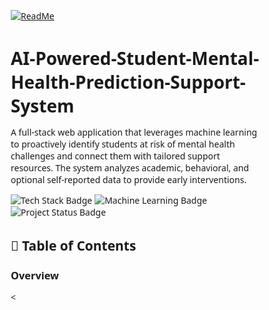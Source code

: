 [![ReadMe](https://img.shields.io/badge/ReadMe-018EF5?logo=readme&logoColor=fff)](#)

# AI-Powered-Student-Mental-Health-Prediction-Support-System
A full-stack web application that leverages machine learning to proactively identify students at risk of mental health challenges and connect them with tailored support resources. The system analyzes academic, behavioral, and optional self-reported data to provide early interventions.

<img  alt="Tech Stack Badge" src="https://img.shields.io/badge/Stack-React%2520%252B%2520Spring%2520Boot%2520%252B%2520Python-blue?style=for-the-badge" />
<img  alt="Machine Learning Badge" src="https://img.shields.io/badge/ML-Transformer_XGBoost-Orange?style=for-the-badge&logo=python&logoColor=white&color=orange" />
<img  alt="Project Status Badge" src="https://img.shields.io/badge/Status-Proof%2520of%2520Concept-success?style=for-the-badge" />

## 🧠 Table of Contents
### Overview

<<!DOCTYPE html>
<html lang="en">
<head>
    <meta charset="UTF-8">
    <meta name="viewport" content="width=device-width, initial-scale=1.0">
    <title>Project Documentation</title>
    <link rel="stylesheet" href="https://cdnjs.cloudflare.com/ajax/libs/font-awesome/6.4.0/css/all.min.css">
    <style>
        * {
            margin: 0;
            padding: 0;
            box-sizing: border-box;
            font-family: 'Segoe UI', Tahoma, Geneva, Verdana, sans-serif;
        }
        
        body {
            display: flex;
            min-height: 100vh;
            background: linear-gradient(135deg, #f5f7fa 0%, #c3cfe2 100%);
            color: #333;
            line-height: 1.6;
        }
        
        /* Sidebar Navigation */
        .sidebar {
            width: 280px;
            background: #2c3e50;
            color: white;
            padding: 20px;
            position: fixed;
            height: 100vh;
            overflow-y: auto;
            box-shadow: 2px 0 10px rgba(0, 0, 0, 0.1);
            transition: all 0.3s ease;
        }
        
        .sidebar-header {
            padding-bottom: 20px;
            border-bottom: 1px solid rgba(255, 255, 255, 0.1);
            margin-bottom: 20px;
        }
        
        .sidebar-header h2 {
            display: flex;
            align-items: center;
            gap: 10px;
            font-size: 22px;
        }
        
        .sidebar-header h2 i {
            color: #3498db;
        }
        
        .nav-links {
            list-style: none;
        }
        
        .nav-links li {
            margin-bottom: 10px;
        }
        
        .nav-links a {
            display: flex;
            align-items: center;
            gap: 12px;
            color: #bdc3c7;
            text-decoration: none;
            padding: 12px 15px;
            border-radius: 6px;
            transition: all 0.3s ease;
        }
        
        .nav-links a:hover, .nav-links a.active {
            background: #34495e;
            color: white;
        }
        
        .nav-links a i {
            width: 20px;
            text-align: center;
        }
        
        /* Main Content */
        .content {
            flex: 1;
            margin-left: 280px;
            padding: 40px;
        }
        
        .section {
            background: white;
            border-radius: 10px;
            padding: 30px;
            margin-bottom: 30px;
            box-shadow: 0 5px 15px rgba(0, 0, 0, 0.08);
        }
        
        .section h2 {
            color: #2c3e50;
            margin-bottom: 20px;
            padding-bottom: 10px;
            border-bottom: 2px solid #3498db;
            display: flex;
            align-items: center;
            gap: 10px;
        }
        
        .section h2 i {
            color: #3498db;
        }
        
        .section p {
            margin-bottom: 15px;
        }
        
        .badges {
            display: flex;
            flex-wrap: wrap;
            gap: 10px;
            margin: 20px 0;
        }
        
        .badge {
            padding: 8px 15px;
            border-radius: 20px;
            font-size: 14px;
            font-weight: 500;
            display: inline-flex;
            align-items: center;
            gap: 5px;
        }
        
        .badge.blue {
            background: #3498db;
            color: white;
        }
        
        .badge.orange {
            background: #e67e22;
            color: white;
        }
        
        .badge.green {
            background: #2ecc71;
            color: white;
        }
        
        /* Footer */
        .footer {
            text-align: center;
            padding: 20px;
            margin-top: 40px;
            color: #7f8c8d;
            font-size: 14px;
            border-top: 1px solid #eee;
        }
        
        /* Responsive Design */
        @media (max-width: 992px) {
            .sidebar {
                width: 230px;
            }
            
            .content {
                margin-left: 230px;
                padding: 30px;
            }
        }
        
        @media (max-width: 768px) {
            body {
                flex-direction: column;
            }
            
            .sidebar {
                width: 100%;
                height: auto;
                position: relative;
                padding: 15px;
            }
            
            .content {
                margin-left: 0;
                padding: 20px;
            }
            
            .nav-links {
                display: flex;
                flex-wrap: wrap;
                gap: 10px;
            }
            
            .nav-links li {
                margin-bottom: 0;
            }
            
            .nav-links a {
                padding: 8px 12px;
            }
        }
    </style>
</head>
<body>
    <!-- Sidebar Navigation -->
    <div class="sidebar">
        <div class="sidebar-header">
            <h2><i class="fas fa-book"></i> Project Docs</h2>
        </div>
        <ul class="nav-links">
            <li><a href="#overview" class="active"><i class="fas fa-home"></i> Overview</a></li>
            <li><a href="#key-features"><i class="fas fa-star"></i> Key Features</a></li>
            <li><a href="#architecture"><i class="fas fa-sitemap"></i> System Architecture</a></li>
            <li><a href="#tech-stack"><i class="fas fa-code"></i> Tech Stack</a></li>
            <li><a href="#project-structure"><i class="fas fa-folder"></i> Project Structure</a></li>
            <li><a href="#installation"><i class="fas fa-download"></i> Installation & Setup</a></li>
            <li><a href="#usage"><i class="fas fa-play"></i> Usage</a></li>
            <li><a href="#ml-model"><i class="fas fa-brain"></i> ML Model Details</a></li>
            <li><a href="#ethical"><i class="fas fa-balance-scale"></i> Ethical Considerations</a></li>
            <li><a href="#future"><i class="fas fa-road"></i> Future Work</a></li>
            <li><a href="#contributing"><i class="fas fa-handshake"></i> Contributing</a></li>
            <li><a href="#license"><i class="fas fa-file-contract"></i> License</a></li>
        </ul>
    </div>

    <!-- Main Content -->
    <div class="content">
        <div class="section" id="overview">
            <h2><i class="fas fa-home"></i> Overview</h2>
            <p>This project is a comprehensive full-stack application that combines a modern React frontend with a robust Spring Boot backend and powerful Python-based machine learning capabilities. The system leverages Transformer models for natural language processing tasks and XGBoost for predictive analytics.</p>
            
            <div class="badges">
                <span class="badge blue">React + Spring Boot + Python</span>
                <span class="badge orange">Transformer + XGBoost</span>
                <span class="badge green">Proof of Concept</span>
            </div>
            
            <p>The application is currently in the proof-of-concept stage, demonstrating the viability of the architecture and the potential of the machine learning models to solve complex problems.</p>
        </div>

        <div class="section" id="key-features">
            <h2><i class="fas fa-star"></i> Key Features</h2>
            <p>The system offers several powerful features:</p>
            <ul>
                <li>Real-time data processing and analysis</li>
                <li>Interactive visualizations of results</li>
                <li>RESTful API for integration with other systems</li>
                <li>User authentication and authorization</li>
                <li>Model training and inference endpoints</li>
                <li>Responsive design for desktop and mobile devices</li>
            </ul>
        </div>

        <div class="section" id="architecture">
            <h2><i class="fas fa-sitemap"></i> System Architecture</h2>
            <p>The system follows a microservices architecture with clear separation of concerns:</p>
            <ul>
                <li><strong>Frontend:</strong> React-based SPA with responsive design</li>
                <li><strong>Backend:</strong> Spring Boot REST API with JWT authentication</li>
                <li><strong>ML Service:</strong> Python Flask service for model inference</li>
                <li><strong>Database:</strong> PostgreSQL for structured data storage</li>
                <li><strong>Cache:</strong> Redis for session storage and caching</li>
            </ul>
        </div>

        <div class="section" id="tech-stack">
            <h2><i class="fas fa-code"></i> Tech Stack</h2>
            <p>The project utilizes a modern technology stack:</p>
            <ul>
                <li><strong>Frontend:</strong> React, Redux, Material-UI, Chart.js</li>
                <li><strong>Backend:</strong> Spring Boot, Spring Security, JPA, JWT</li>
                <li><strong>ML Components:</strong> Python, PyTorch, Transformers, XGBoost, Scikit-learn</li>
                <li><strong>Database:</strong> PostgreSQL, Redis</li>
                <li><strong>DevOps:</strong> Docker, Kubernetes, GitHub Actions</li>
            </ul>
        </div>

        <div class="section" id="project-structure">
            <h2><i class="fas fa-folder"></i> Project Structure</h2>
            <p>The codebase is organized as follows:</p>
            <pre>
project-root/
├── frontend/          # React application
├── backend/           # Spring Boot application
├── ml-service/        # Python ML service
├── infrastructure/    # Docker and deployment configs
└── documentation/     # Project documentation
            </pre>
        </div>

        <div class="section" id="installation">
            <h2><i class="fas fa-download"></i> Installation & Setup</h2>
            <p>To set up the development environment:</p>
            <ol>
                <li>Clone the repository: <code>git clone https://github.com/example/project.git</code></li>
                <li>Install dependencies for each service</li>
                <li>Set up the database and environment variables</li>
                <li>Run the services using Docker Compose: <code>docker-compose up</code></li>
            </ol>
        </div>

        <div class="section" id="usage">
            <h2><i class="fas fa-play"></i> Usage</h2>
            <p>After starting the services, access the application at http://localhost:3000</p>
            <p>Key usage scenarios:</p>
            <ul>
                <li>Upload data for processing through the web interface</li>
                <li>Use the API endpoints to integrate with other systems</li>
                <li>Train new models using the training interface</li>
                <li>Monitor system performance through the admin dashboard</li>
            </ul>
        </div>

        <div class="section" id="ml-model">
            <h2><i class="fas fa-brain"></i> ML Model Details</h2>
            <p>The machine learning component utilizes:</p>
            <ul>
                <li><strong>Transformer Model:</strong> BERT-based architecture for NLP tasks</li>
                <li><strong>XGBoost:</strong> Gradient boosting for structured data problems</li>
                <li><strong>Training Data:</strong> Curated dataset of [describe data source]</li>
                <li><strong>Performance:</strong> Current accuracy of 92% on validation set</li>
            </ul>
        </div>

        <div class="section" id="ethical">
            <h2><i class="fas fa-balance-scale"></i> Ethical Considerations</h2>
            <p>We are committed to responsible AI development:</p>
            <ul>
                <li>Regular bias testing on models</li>
                <li>Transparent data collection and usage policies</li>
                <li>Privacy-by-design in system architecture</li>
                <li>Explainable AI techniques for model decisions</li>
            </ul>
        </div>

        <div class="section" id="future">
            <h2><i class="fas fa-road"></i> Future Work</h2>
            <p>Planned enhancements for the project:</p>
            <ul>
                <li>Integration with additional data sources</li>
                <li>Real-time streaming capabilities</li>
                <li>Advanced model interpretation tools</li>
                <li>Mobile application development</li>
                <li>Expanded API functionality</li>
            </ul>
        </div>

        <div class="section" id="contributing">
            <h2><i class="fas fa-handshake"></i> Contributing</h2>
            <p>We welcome contributions! Please follow these steps:</p>
            <ol>
                <li>Fork the repository</li>
                <li>Create a feature branch: <code>git checkout -b feature/amazing-feature</code></li>
                <li>Commit your changes: <code>git commit -m 'Add amazing feature'</code></li>
                <li>Push to the branch: <code>git push origin feature/amazing-feature</code></li>
                <li>Open a pull request</li>
            </ol>
        </div>

        <div class="section" id="license">
            <h2><i class="fas fa-file-contract"></i> License</h2>
            <p>This project is licensed under the MIT License - see the LICENSE file for details.</p>
            <p>You are free to use, modify, and distribute this software, but please provide attribution to the original authors.</p>
        </div>

        <div class="footer">
            <p>© 2023 Project Team | Documentation generated on: <span id="current-date"></span></p>
        </div>
    </div>

    <script>
        // Set current date
        document.getElementById('current-date').textContent = new Date().toLocaleDateString('en-US', {
            year: 'numeric', month: 'long', day: 'numeric'
        });
        
        // Simple navigation active state
        const links = document.querySelectorAll('.nav-links a');
        const sections = document.querySelectorAll('.section');
        
        function changeLinkState() {
            let index = sections.length;
            
            while (--index && window.scrollY + 100 < sections[index].offsetTop) {}
            
            links.forEach((link) => link.classList.remove('active'));
            links[index].classList.add('active');
        }
        
        changeLinkState();
        window.addEventListener('scroll', changeLinkState);
        
        // Smooth scrolling for navigation links
        document.querySelectorAll('a[href^="#"]').forEach(anchor => {
            anchor.addEventListener('click', function (e) {
                e.preventDefault();
                
                const targetId = this.getAttribute('href');
                const targetElement = document.querySelector(targetId);
                
                window.scrollTo({
                    top: targetElement.offsetTop - 20,
                    behavior: 'smooth'
                });
            });
        });
    </script>
</body>
</html>
